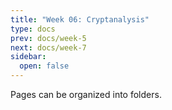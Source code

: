 ```yaml
---
title: "Week 06: Cryptanalysis"
type: docs
prev: docs/week-5
next: docs/week-7
sidebar:
  open: false
---
```


Pages can be organized into folders.
